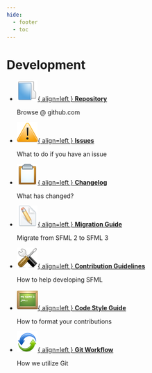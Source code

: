 ```yaml
---
hide:
  - footer
  - toc
---
```


# Development

<div class="grid cards" markdown>

-   [![](../images/icons/repository.png){ align=left } __Repository__](https://github.com/SFML/SFML)

    Browse @ github.com

-   [![](../images/icons/issues.png){ align=left } __Issues__](issues.md)

    What to do if you have an issue

-   [![](../images/icons/changelog.png){ align=left } __Changelog__](changelog.md)

    What has changed?
    
-   [![](../images/icons/sources.png){ align=left } __Migration Guide__](migrate.md)

    Migrate from SFML 2 to SFML 3

-   [![](../images/icons/contribute.png){ align=left } __Contribution Guidelines__](contribute.md)

    How to help developing SFML

-   [![](../images/icons/style.png){ align=left } __Code Style Guide__](style.md)

    How to format your contributions

-   [![](../images/icons/workflow.png){ align=left } __Git Workflow__](workflow.md)

    How we utilize Git

</div>